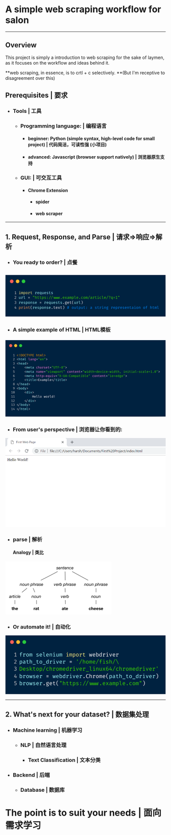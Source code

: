 # A simple web scraping workflow for salon

***

## Overview

This project is simply a introduction to web scraping for the sake of laymen, as it focuses on the workflow and ideas behind it.

**web scraping, in essence, is to crtl + c selectively. **(But I'm receptive to disagreement over this)

## Prerequisites | 要求

- ### Tools | 工具

    - ### Programming language: | 编程语言

        - #### beginner: Python (simple syntax, high-level code for small project) | 代码简洁，可读性强 (小项目)

        - #### advanced: Javascript (browser support natively) | 浏览器原生支持

    - ### GUI: | 可交互工具
        - #### Chrome Extension

            - #### spider 
    
            - #### web scraper 
    
***
## 1. Request, Response, and Parse | 请求=>响应=>解析

- ### You ready to order? | 点餐

## ![httpreq](assets/httpreq.png)

- ### A simple example of HTML | HTML模板 

### ![htmlex](assets//htmlex.png)

- ### From user's perspective  | 浏览器让你看到的:

![html_browser](assets/html_browser.png)

- ### parse | 解析

    #### Analogy | 类比

![tree_sentence](assets/tree_sentence.png)

- ### Or automate it! | 自动化

![simul](assets/simul.png)

***


## 2. What's next for your dataset? | 数据集处理
- ### Machine learning | 机器学习
    - ### NLP |  自然语言处理
        - ### Text Classification | 文本分类 
- ### Backend | 后端 
  - ### Database | 数据库

# The point is to suit your needs | 面向需求学习